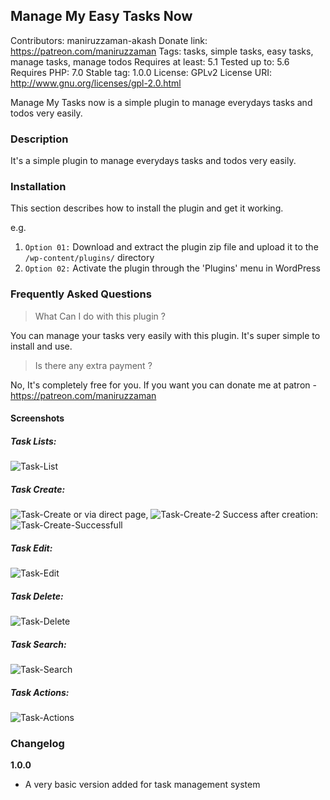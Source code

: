 ## Manage My Easy Tasks Now
Contributors: maniruzzaman-akash
Donate link: https://patreon.com/maniruzzaman
Tags: tasks, simple tasks, easy tasks, manage tasks, manage todos
Requires at least: 5.1
Tested up to: 5.6
Requires PHP: 7.0
Stable tag: 1.0.0
License: GPLv2 
License URI: http://www.gnu.org/licenses/gpl-2.0.html
 
Manage My Tasks now is a simple plugin to manage everydays tasks and todos very easily.
 
### Description
It's a simple plugin to manage everydays tasks and todos very easily.


### Installation
 
This section describes how to install the plugin and get it working.
 
e.g.
 
1. `Option 01:` Download and extract the plugin zip file and upload it to the `/wp-content/plugins/` directory
1. `Option 02:` Activate the plugin through the 'Plugins' menu in WordPress
 
### Frequently Asked Questions
 
> What Can I do with this plugin ?

You can manage your tasks very easily with this plugin. It's super simple to install and use.

> Is there any extra payment ?

No, It's completely free for you. If you want you can donate me at patron - https://patreon.com/maniruzzaman


 
 
#### Screenshots
 
##### Task Lists:
<img src="https://i.ibb.co/44NNW1M/Task-List.png" alt="Task-List" border="0">

##### Task Create:
<img src="https://i.ibb.co/m4KVmMm/Task-Create.png" alt="Task-Create" border="0">
or via direct page,
<img src="https://i.ibb.co/nRyW3Lq/Task-Create-2.png" alt="Task-Create-2" border="0">
Success after creation:
<img src="https://i.ibb.co/vQfsFd2/Task-Create-Successfull.png" alt="Task-Create-Successfull" border="0">

##### Task Edit:
<img src="https://i.ibb.co/YXR4YSL/Task-Edit.png" alt="Task-Edit" border="0">

##### Task Delete:
<img src="https://i.ibb.co/RSp7jMk/Task-Delete.png" alt="Task-Delete" border="0">

##### Task Search:
<img src="https://i.ibb.co/1Lq5y9L/Task-Search.png" alt="Task-Search" border="0">

##### Task Actions:
<img src="https://i.ibb.co/pdMhmNz/Task-Actions.png" alt="Task-Actions" border="0">

 
### Changelog
 
**1.0.0**
* A very basic version added for task management system
 